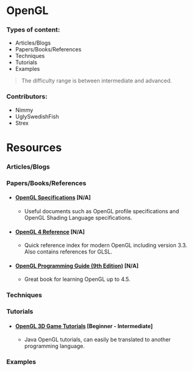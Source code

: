 # OpenGL

### Types of content:
- Articles/Blogs
- Papers/Books/References
- Techniques
- Tutorials
- Examples

> The difficulty range is between intermediate and advanced.

### Contributors:
- Nimmy
- UglySwedishFish
- Strex

# Resources



### Articles/Blogs





### Papers/Books/References
- #### [OpenGL Specifications](https://www.khronos.org/registry/OpenGL/index_gl.php) [N/A]
	- Useful documents such as OpenGL profile specifications and OpenGL Shading Language specifications. 

- #### [OpenGL 4 Reference](https://www.khronos.org/registry/OpenGL-Refpages/gl4//) [N/A]
	- Quick reference index for modern OpenGL including version 3.3. Also contains references for GLSL.
	
- #### [OpenGL Programming Guide (9th Edition)](https://www.amazon.com/OpenGL-Programming-Guide-Official-Learning/dp/0134495497) [N/A]
	- Great book for learning OpenGL up to 4.5.
### Techniques





### Tutorials
- #### [OpenGL 3D Game Tutorials](https://www.youtube.com/playlist?list=PLRIWtICgwaX0u7Rf9zkZhLoLuZVfUksDP) [Beginner - Intermediate]
	- Java OpenGL tutorials, can easily be translated to another programming language.

### Examples
